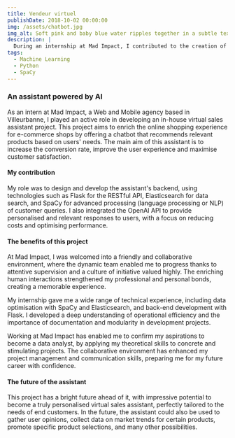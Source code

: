 ```yaml
---
title: Vendeur virtuel
publishDate: 2018-10-02 00:00:00
img: /assets/chatbot.jpg
img_alt: Soft pink and baby blue water ripples together in a subtle texture.
description: |
  During an internship at Mad Impact, I contributed to the creation of a virtual sales assistant powered by artificial intelligence.
tags:
  - Machine Learning
  - Python
  - SpaCy
---
```



### An assistant powered by AI

As an intern at Mad Impact, a Web and Mobile agency based in Villeurbanne, I played an active role in developing an in-house virtual sales assistant project. This project aims to enrich the online shopping experience for e-commerce shops by offering a chatbot that recommends relevant products based on users' needs. The main aim of this assistant is to increase the conversion rate, improve the user experience and maximise customer satisfaction.

#### My contribution

My role was to design and develop the assistant's backend, using technologies such as Flask for the RESTful API, Elasticsearch for data search, and SpaCy for advanced processing (language processing or NLP) of customer queries. I also integrated the OpenAI API to provide personalised and relevant responses to users, with a focus on reducing costs and optimising performance.

#### The benefits of this project

At Mad Impact, I was welcomed into a friendly and collaborative environment, where the dynamic team enabled me to progress thanks to attentive supervision and a culture of initiative valued highly. The enriching human interactions strengthened my professional and personal bonds, creating a memorable experience.

My internship gave me a wide range of technical experience, including data optimisation with SpaCy and Elasticsearch, and back-end development with Flask. I developed a deep understanding of operational efficiency and the importance of documentation and modularity in development projects.

Working at Mad Impact has enabled me to confirm my aspirations to become a data analyst, by applying my theoretical skills to concrete and stimulating projects. The collaborative environment has enhanced my project management and communication skills, preparing me for my future career with confidence.

#### The future of the assistant

This project has a bright future ahead of it, with impressive potential to become a truly personalised virtual sales assistant, perfectly tailored to the needs of end customers. In the future, the assistant could also be used to gather user opinions, collect data on market trends for certain products, promote specific product selections, and many other possibilities.